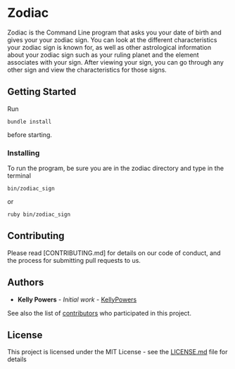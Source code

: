 # Zodiac

Zodiac is the Command Line program that asks you your date of birth and gives your your zodiac sign.  You can look at the different characteristics your zodiac sign is known for, as well as other astrological information about your zodiac sign such as your ruling planet and the element associates with your sign.  After viewing your sign, you can go through any other sign and view the characteristics for those signs.

## Getting Started

Run  
```
bundle install
```  
before starting.


### Installing


To run the program, be sure you are in the zodiac directory and type in the terminal
```
bin/zodiac_sign
```
or 
```
ruby bin/zodiac_sign
```


## Contributing

Please read [CONTRIBUTING.md] for details on our code of conduct, and the process for submitting pull requests to us.


## Authors

* **Kelly Powers** - *Initial work* - [KellyPowers](https://github.com/kellypowers)

See also the list of [contributors](https://github.com/your/project/contributors) who participated in this project.

## License

This project is licensed under the MIT License - see the [LICENSE.md](LICENSE.md) file for details



